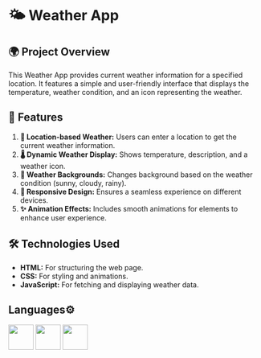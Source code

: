 # 🌤️ Weather App

## 🌍 Project Overview

This Weather App provides current weather information for a specified location. It features a simple and user-friendly interface that displays the temperature, weather condition, and an icon representing the weather.

## 🌟 Features

1. **📍 Location-based Weather:** Users can enter a location to get the current weather information.
2. **🌡️ Dynamic Weather Display:** Shows temperature, description, and a weather icon.
3. **🌈 Weather Backgrounds:** Changes background based on the weather condition (sunny, cloudy, rainy).
4. **📱 Responsive Design:** Ensures a seamless experience on different devices.
5. **✨ Animation Effects:** Includes smooth animations for elements to enhance user experience.

## 🛠️ Technologies Used

- **HTML:** For structuring the web page.
- **CSS:** For styling and animations.
- **JavaScript:** For fetching and displaying weather data.

 ## Languages⚙️
 <img height="50" width="50" src="https://img.icons8.com/color/48/000000/html-5.png" /> <img height="50" width="50" src="https://img.icons8.com/color/48/000000/css3.png" /> <img height="50" width="50" src="https://img.icons8.com/color/48/000000/javascript.png"/>

